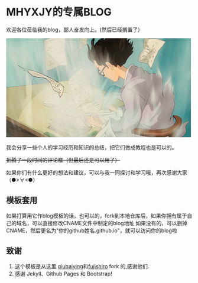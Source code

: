 # MHYXJY的专属BLOG
欢迎各位莅临我的blog，鄙人奋发向上。(然后已经搁置了）

![](https://github.com/MHYCDH/MHYCDH.github.io/blob/master/img/hardwork/write99.gif?raw=true)

我会分享一些个人的学习经历和知识的总结，把它们做成教程也是可以的。

~~折腾了一段时间的评论框（但最后还是可以用了）~~

如果你们有什么更好的想法和建议，可以与我一同探讨和学习哦，再次感谢大家（●>∀<●）

## 模板套用

如果打算用它作blog模板的话，也可以的，fork到本地仓库后，如果你拥有属于自己的域名，可以直接修改CNAME文件中制定的blog地址
如果没有的，可以删掉CNAME，然后更名为"你的github姓名.github.io"，就可以访问你的blog啦


## 致谢

1. 这个模板是从这里 [qiubaiying](https://github.com/qiubaiying/qiubaiying.github.io)和[fujishiro](https://github.com/FujishiroOtone/FujishiroOtone.github.io) fork 的,感谢他们.
2. 感谢 Jekyll、Github Pages 和 Bootstrap!

